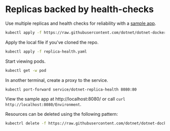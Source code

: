 # Replicas backed by health-checks

Use multiple replicas and health checks for reliability with a [sample app](../../samples/aspnetapp/Dockerfile.alpine).

```bash
kubectl apply -f https://raw.githubusercontent.com/dotnet/dotnet-docker/main/kubernetes/replicas-and-health/replica-health.yaml
```

Apply the local file if you've cloned the repo.

```bash
kubectl apply -f replica-health.yaml
```

Start viewing pods.

```bash
kubectl get -w pod
```

In another terminal, create a proxy to the service.

```bash
kubectl port-forward service/dotnet-replica-health 8080:80
```

View the sample app at http://localhost:8080/ or call `curl http://localhost:8080/Environment`.

Resources can be deleted using the following pattern:

```bash
kubectrl delete -f https://raw.githubusercontent.com/dotnet/dotnet-docker/main/kubernetes/replicas-and-health/replica-health.yaml
```
